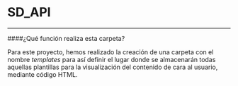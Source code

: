 # SD_API
____


####¿Qué función realiza esta carpeta?

Para este proyecto, hemos realizado la creación de una carpeta con el nombre *templates* para así definir el lugar donde se almacenarán todas aquellas plantillas para la visualización del contenido de cara al usuario, mediante código HTML.
